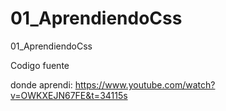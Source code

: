 # 01_AprendiendoCss
01_AprendiendoCss 



Codigo fuente 



donde aprendi: https://www.youtube.com/watch?v=OWKXEJN67FE&t=34115s